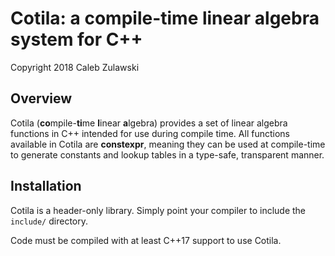 # Cotila: a compile-time linear algebra system for C++

Copyright 2018 Caleb Zulawski

## Overview

Cotila (<b>co</b>mpile-<b>ti</b>me <b>l</b>inear <b>a</b>lgebra) provides a set of linear algebra functions in C++ intended for use during compile time. 
All functions available in Cotila are <b>constexpr</b>, meaning they can be used at compile-time to generate constants and lookup tables in a type-safe, transparent manner.

## Installation

Cotila is a header-only library.  Simply point your compiler to include the `include/` directory.

Code must be compiled with at least C++17 support to use Cotila.
